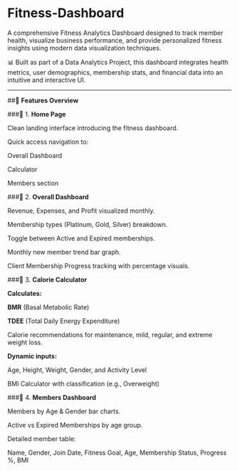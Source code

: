 # Fitness-Dashboard

A comprehensive Fitness Analytics Dashboard designed to track member health, visualize business performance, and provide personalized fitness insights using modern data visualization techniques.

📊 Built as part of a Data Analytics Project, this dashboard integrates health metrics, user demographics, membership stats, and financial data into an intuitive and interactive UI.

---

##📌 **Features Overview**

###📍 1. **Home Page**

Clean landing interface introducing the fitness dashboard.

Quick access navigation to:

Overall Dashboard

Calculator

Members section

###📍 2. **Overall Dashboard**

Revenue, Expenses, and Profit visualized monthly.

Membership types (Platinum, Gold, Silver) breakdown.

Toggle between Active and Expired memberships.

Monthly new member trend bar graph.

Client Membership Progress tracking with percentage visuals.

###📍 3. **Calorie Calculator**

**Calculates:**

**BMR** (Basal Metabolic Rate)

**TDEE** (Total Daily Energy Expenditure)

Calorie recommendations for maintenance, mild, regular, and extreme weight loss.

**Dynamic inputs:**

Age, Height, Weight, Gender, and Activity Level

BMI Calculator with classification (e.g., Overweight)

###📍 4. **Members Dashboard**

Members by Age & Gender bar charts.

Active vs Expired Memberships by age group.

Detailed member table:

Name, Gender, Join Date, Fitness Goal, Age, Membership Status, Progress %, BMI
